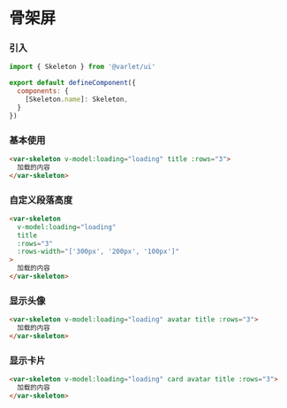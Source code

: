 # 骨架屏

### 引入

```js
import { Skeleton } from '@varlet/ui'

export default defineComponent({
  components: { 
    [Skeleton.name]: Skeleton,
  }
})
```

### 基本使用

```html
<var-skeleton v-model:loading="loading" title :rows="3">
  加载的内容
</var-skeleton>
```

### 自定义段落高度

```html
<var-skeleton
  v-model:loading="loading"
  title
  :rows="3"
  :rows-width="['300px', '200px', '100px']"
>
  加载的内容
</var-skeleton>
```

### 显示头像

```html
<var-skeleton v-model:loading="loading" avatar title :rows="3">
  加载的内容
</var-skeleton>
```

### 显示卡片

```html
<var-skeleton v-model:loading="loading" card avatar title :rows="3">
  加载的内容
</var-skeleton>
```
